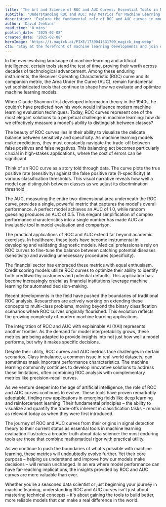 ```yaml
---
title: 'The Art and Science of ROC and AUC Curves: Essential Tools in Modern Machine Learning'
subtitle: 'Understanding ROC and AUC: Key Metrics for Machine Learning Model Evaluation'
description: 'Explore the fundamental role of ROC and AUC curves in modern machine learning evaluation. From their origins in information theory to their applications in healthcare and finance, discover how these metrics continue to shape the development of AI systems and why they remain essential tools for data scientists.'
author: 'David Jenkins'
read_time: '8 mins'
publish_date: '2025-02-08'
created_date: '2025-02-08'
heroImage: 'https://i.magick.ai/PIXE/1739041531709_magick_img.webp'
cta: 'Stay at the forefront of machine learning developments and join our community of data science professionals. Follow us on LinkedIn for more insights into ML evaluation metrics and practical applications in AI.'
---
```


In the ever-evolving landscape of machine learning and artificial intelligence, certain tools stand the test of time, proving their worth across decades of technological advancement. Among these enduring instruments, the Receiver Operating Characteristic (ROC) curve and its companion metric, the Area Under the Curve (AUC), remain fundamental yet sophisticated tools that continue to shape how we evaluate and optimize machine learning models.

When Claude Shannon first developed information theory in the 1940s, he couldn't have predicted how his work would influence modern machine learning evaluation techniques. Today, ROC curves represent one of the most elegant solutions to a perpetual challenge in machine learning: how do we effectively measure a model's ability to distinguish between classes?

The beauty of ROC curves lies in their ability to visualize the delicate balance between sensitivity and specificity. As machine learning models make predictions, they must constantly navigate the trade-off between false positives and false negatives. This balancing act becomes particularly crucial in high-stakes applications, where the cost of errors can be significant.

Think of an ROC curve as a story told through data. The curve plots the true positive rate (sensitivity) against the false positive rate (1-specificity) at various classification thresholds. This visual narrative reveals how well a model can distinguish between classes as we adjust its discrimination threshold.

The AUC, measuring the entire two-dimensional area underneath the ROC curve, provides a single, powerful metric that captures the model's overall performance. A perfect model achieves an AUC of 1.0, while random guessing produces an AUC of 0.5. This elegant simplification of complex performance characteristics into a single number has made AUC an invaluable tool in model evaluation and comparison.

The practical applications of ROC and AUC extend far beyond academic exercises. In healthcare, these tools have become instrumental in developing and validating diagnostic models. Medical professionals rely on ROC curves to fine-tune the balance between catching potential diseases (sensitivity) and avoiding unnecessary procedures (specificity).

The financial sector has embraced these metrics with equal enthusiasm. Credit scoring models utilize ROC curves to optimize their ability to identify both creditworthy customers and potential defaults. This application has become increasingly crucial as financial institutions leverage machine learning for automated decision-making.

Recent developments in the field have pushed the boundaries of traditional ROC analysis. Researchers are actively working on extending these concepts to multi-class problems, moving beyond the binary classification scenarios where ROC curves originally flourished. This evolution reflects the growing complexity of modern machine learning applications.

The integration of ROC and AUC with explainable AI (XAI) represents another frontier. As the demand for model interpretability grows, these metrics are being adapted to provide insights into not just how well a model performs, but why it makes specific decisions.

Despite their utility, ROC curves and AUC metrics face challenges in certain scenarios. Class imbalance, a common issue in real-world datasets, can sometimes mask important performance characteristics. The machine learning community continues to develop innovative solutions to address these limitations, often combining ROC analysis with complementary metrics like precision-recall curves.

As we venture deeper into the age of artificial intelligence, the role of ROC and AUC curves continues to evolve. These tools have proven remarkably adaptable, finding new applications in emerging fields like deep learning and reinforcement learning. Their fundamental principles – the ability to visualize and quantify the trade-offs inherent in classification tasks – remain as relevant today as when they were first introduced.

The journey of ROC and AUC curves from their origins in signal detection theory to their current status as essential tools in machine learning evaluation illustrates a broader truth about data science: the most enduring tools are those that combine mathematical rigor with practical utility.

As we continue to push the boundaries of what's possible with machine learning, these metrics will undoubtedly evolve further. Yet their core purpose – helping us understand and improve how our models make decisions – will remain unchanged. In an era where model performance can have far-reaching implications, the insights provided by ROC and AUC curves are more valuable than ever.

Whether you're a seasoned data scientist or just beginning your journey in machine learning, understanding ROC and AUC curves isn't just about mastering technical concepts – it's about gaining the tools to build better, more reliable models that can make a real difference in the world.